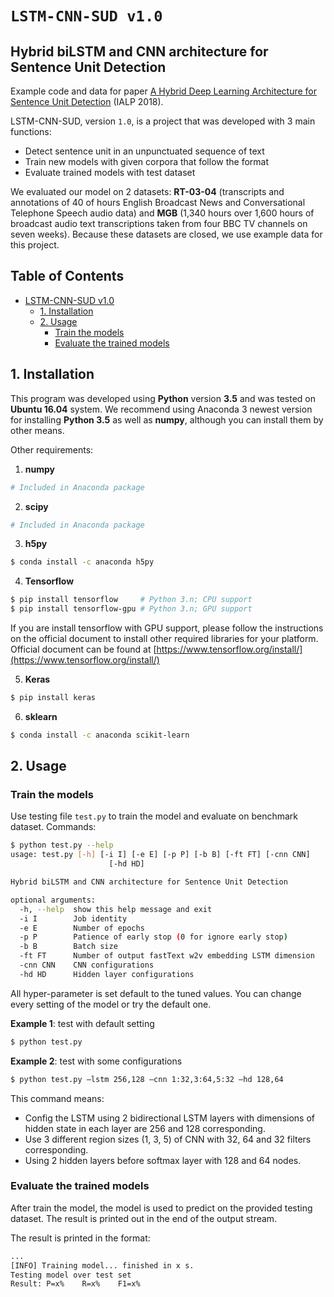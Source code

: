 
# ``LSTM-CNN-SUD v1.0``
## Hybrid biLSTM and CNN architecture for Sentence Unit Detection


Example code and data for paper [A Hybrid Deep Learning Architecture for Sentence Unit Detection](https://ieeexplore.ieee.org/abstract/document/8629178) (IALP 2018).

LSTM-CNN-SUD, version ``1.0``, is a project that was developed with 3 main functions:

- Detect sentence unit in an unpunctuated sequence of text
- Train new models with given corpora that follow the format
- Evaluate trained models with test dataset

We evaluated our model on 2 datasets: **RT-03-04** (transcripts and annotations of 40 of hours English Broadcast News and Conversational Telephone Speech audio data) and **MGB** (1,340 hours over 1,600 hours of broadcast audio text transcriptions taken from four BBC TV channels on seven weeks). Because these datasets are closed, we use example data for this project.


## Table of Contents
- [LSTM-CNN-SUD v1.0](#lstm-cnn-sud-v10)
  * [1. Installation](#1-installation)
  * [2. Usage](#2-usage)
    + [Train the models](#train-the-models)
    + [Evaluate the trained models](#evaluate-the-trained-models)
##

## 1. Installation

This program was developed using **Python** version **3.5** and was tested on **Ubuntu 16.04** system. We recommend using Anaconda 3 newest version for installing **Python 3.5** as well as **numpy**, although you can install them by other means. 

Other requirements: 
 1. **numpy**
```sh
# Included in Anaconda package
```

 2. **scipy**
```sh
# Included in Anaconda package
```

 3. **h5py** 
```sh
$ conda install -c anaconda h5py 
```

 4. **Tensorflow** 
```sh
$ pip install tensorflow     # Python 3.n; CPU support 
$ pip install tensorflow-gpu # Python 3.n; GPU support 
```
If you are install tensorflow with GPU support, please follow the instructions on the official document to install other required libraries for your platform. Official document can be found at [https://www.tensorflow.org/install/](https://www.tensorflow.org/install/)  

 5. **Keras**
```sh
$ pip install keras 
```

 6. **sklearn**
```sh
$ conda install -c anaconda scikit-learn
```

## 2. Usage 
### Train the models
Use testing file ``test.py`` to train the model and evaluate on benchmark dataset.
Commands: 
```sh
$ python test.py --help
usage: test.py [-h] [-i I] [-e E] [-p P] [-b B] [-ft FT] [-cnn CNN]
                      [-hd HD]

Hybrid biLSTM and CNN architecture for Sentence Unit Detection

optional arguments:
  -h, --help  show this help message and exit
  -i I        Job identity
  -e E        Number of epochs
  -p P        Patience of early stop (0 for ignore early stop)
  -b B        Batch size
  -ft FT      Number of output fastText w2v embedding LSTM dimension
  -cnn CNN    CNN configurations
  -hd HD      Hidden layer configurations
```

All hyper-parameter is set default to the tuned values. You can change every setting of the model or try the default one. 

**Example 1**: test with default setting
```sh
$ python test.py
```

**Example 2**: test with some configurations
```sh
$ python test.py –lstm 256,128 –cnn 1:32,3:64,5:32 –hd 128,64
```
This command means:
 - Config the LSTM using 2 bidirectional LSTM layers with dimensions of hidden state in each layer are 256 and 128 corresponding.
 - Use 3 different region sizes (1, 3, 5) of CNN with 32, 64 and 32 filters corresponding.
 - Using 2 hidden layers before softmax layer with 128 and 64 nodes.

### Evaluate the trained models 
After train the model, the model is used to predict on the provided testing dataset. The result is printed out in the end of the output stream.

The result is printed in the format: 
```sh
...
[INFO] Training model... finished in x s.
Testing model over test set
Result:	P=x%	R=x%	F1=x%
```
